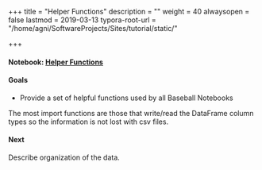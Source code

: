 +++
title = "Helper Functions"
description = ""
weight = 40
alwaysopen = false
lastmod = 2019-03-13
typora-root-url = "/home/agni/SoftwareProjects/Sites/tutorial/static/"

+++

#### Notebook: [Helper Functions](https://nbviewer.jupyter.org/github/sdiehl28/tutorial-jupyter-notebooks/blob/master/python/BB02-HelperFunctions.ipynb)

#### Goals
* Provide a set of helpful functions used by all Baseball Notebooks

The most import functions are those that write/read the DataFrame column types so the information is not lost with csv files.

#### Next

Describe organization of the data.
